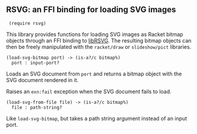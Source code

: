 RSVG: an FFI binding for loading SVG images
-------------------------------------------

```racket
 (require rsvg)
```

This library provides functions for loading SVG images as Racket bitmap
objects through an FFI binding to
[libRSVG](https://live.gnome.org/LibRsvg). The resulting bitmap objects
can then be freely manipulated with the `racket/draw` or
`slideshow/pict` libraries.

```racket
(load-svg-bitmap port) -> (is-a?/c bitmap%)
  port : input-port?                       
```

Loads an SVG document from `port` and returns a bitmap object with the
SVG document rendered in it.

Raises an `exn:fail` exception when the SVG document fails to load.

```racket
(load-svg-from-file file) -> (is-a?/c bitmap%)
  file : path-string?                         
```

Like `load-svg-bitmap`, but takes a path string argument instead of an
input port.
